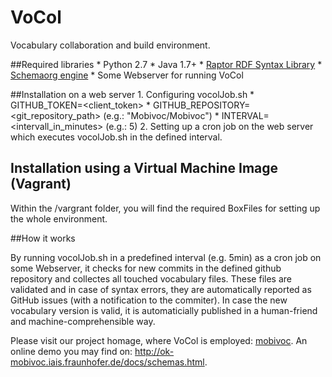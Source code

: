 VoCol
=====

Vocabulary collaboration and build environment.

##Required libraries
	* Python 2.7
	* Java 1.7+
	* [Raptor RDF Syntax Library](http://librdf.org/raptor/)
	* [Schemaorg engine](https://github.com/schemaorg/schemaorg)
	* Some Webserver for running VoCol

##Installation on a web server
	1. Configuring vocolJob.sh
		* GITHUB_TOKEN=<client_token>
		* GITHUB_REPOSITORY=<git_repository_path> (e.g.: "Mobivoc/Mobivoc")
		* INTERVAL= <intervall_in_minutes> (e.g.: 5)
	2. Setting up a cron job on the web server which executes vocolJob.sh in the defined interval. 

## Installation using a Virtual Machine Image (Vagrant)
Within the /vargrant folder, you will find the required BoxFiles for setting up the whole environment. 

##How it works

By running vocolJob.sh in a predefined interval (e.g. 5min) as a cron job on some Webserver, it checks for new commits in the defined github repository and collectes all touched vocabulary files. These files are validated and in case of syntax errors, they are automatically reported as GitHub issues (with a notification to the commiter). In case the new vocabulary version is valid, it is automaticially published in a human-friend and machine-comprehensible way. 


Please visit our project homage, where VoCol is employed: [mobivoc](http://github.com/mobivoc/mobivoc/). 
An online demo you may find on: http://ok-mobivoc.iais.fraunhofer.de/docs/schemas.html.
